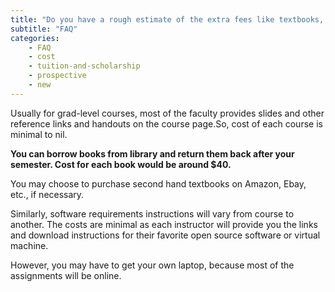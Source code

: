 ```yaml
---
title: "Do you have a rough estimate of the extra fees like textbooks, miscellaneous fees etc.? : "
subtitle: "FAQ"
categories:
    - FAQ
    - cost
    - tuition-and-scholarship
    - prospective
    - new
---
```

Usually for grad-level courses, most of the faculty provides slides and other reference links and handouts on the course page.So, cost of each course is minimal to nil.  

**You can borrow books from library and return them back after your semester. Cost for each book would be around $40.**

You may choose to purchase second hand textbooks on Amazon, Ebay, etc., if necessary. 

Similarly, software requirements instructions will vary from course to another. The costs are minimal as each instructor will provide you the links and download instructions for their favorite open source software or virtual machine. 

However, you may have to get your own laptop, because most of the assignments will be online.